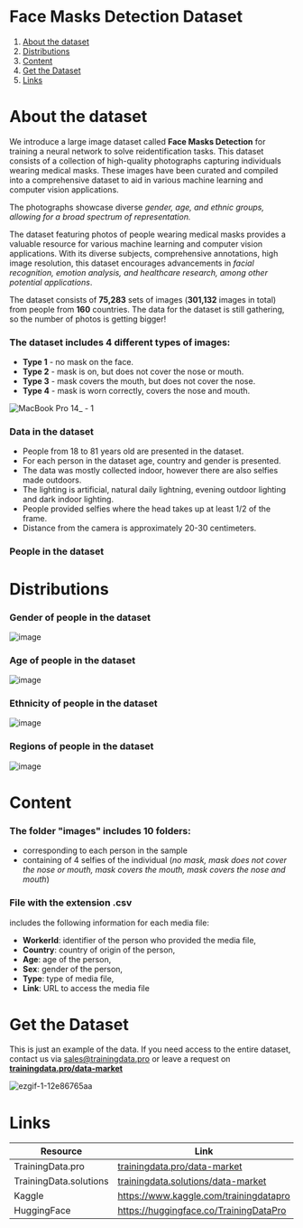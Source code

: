 # Face Masks Detection Dataset
1. [ About the dataset ](#about)
2. [ Distributions ](#dist)
3. [ Content ](#cont)
4. [ Get the Dataset ](#getdat)
5. [ Links ](#link)

<a name="about"></a>
# About the dataset
We introduce a large image dataset called **Face Masks Detection** for training a neural network to solve reidentification tasks. This dataset consists of a collection of high-quality photographs capturing individuals wearing medical masks. These images have been curated and compiled into a comprehensive dataset to aid in various machine learning and computer vision applications. 

The photographs showcase diverse *gender, age, and ethnic groups, allowing for a broad spectrum of representation.*

The dataset featuring photos of people wearing medical masks provides a valuable resource for various machine learning and computer vision applications. With its diverse subjects, comprehensive annotations, high image resolution, this dataset encourages advancements in *facial recognition, emotion analysis, and healthcare research, among other potential applications*.

The dataset consists of **75,283** sets of images (**301,132** images in total) from people from **160** countries. The data for the dataset is still gathering, so the number of photos is getting bigger!

### The dataset includes 4 different types of images:
- **Type 1** - no mask on the face.
- **Type 2** - mask is on, but does not cover the nose or mouth.
- **Type 3** - mask covers the mouth, but does not cover the nose.
- **Type 4** - mask is worn correctly, covers the nose and mouth.

![MacBook Pro 14_ - 1](https://github.com/Trainingdata-datamarket/Portrait-26-Photos/assets/113421352/5de2ec5f-6915-41b4-a9fc-d2166d8e218e)

### Data in the dataset
- People from 18 to 81 years old are presented in the dataset.
- For each person in the dataset age, country and gender is presented.
- The data was mostly collected indoor, however there are also selfies made outdoors.
- The lighting is artificial, natural daily lightning, evening outdoor lighting and dark indoor lighting.
- People provided selfies where the head takes up at least 1/2 of the frame.
- Distance from the camera is approximately 20-30 centimeters.

### People in the dataset


<a name="dist"></a>
# Distributions

### Gender of people in the dataset

![image](https://github.com/Trainingdata-datamarket/Face-Masks-Detection/assets/113421352/faee1aca-5bc9-4ff3-855b-127c5abe46b4)

### Age of people in the dataset

![image](https://github.com/Trainingdata-datamarket/Face-Masks-Detection/assets/113421352/b815c775-29df-45df-94b1-9ea3a15a81e7)

### Ethnicity of people in the dataset

![image](https://github.com/Trainingdata-datamarket/Face-Masks-Detection/assets/113421352/4abe7ff7-cddf-4a90-a484-6ddc9f476fd8)

### Regions of people in the dataset

![image](https://github.com/Trainingdata-datamarket/Face-Masks-Detection/assets/113421352/f2f7532f-3d2e-412a-b46b-b45615107878)

<a name="cont"></a>

# Content
### The folder **"images"** includes 10 folders:
- corresponding to each person in the sample
- containing of 4 selfies of the individual (*no mask, mask does not cover the nose or mouth, mask covers the mouth, mask covers the nose and mouth*)

### File with the extension .csv
includes the following information for each media file:
- **WorkerId**: identifier of the person who provided the media file,
- **Country**: country of origin of the person,
- **Age**: age of the person,
- **Sex**: gender of the person,
- **Type**: type of media file,
- **Link**: URL to access the media file

<a name="getdat"></a>
# Get the Dataset
This is just an example of the data. If you need access to the entire dataset, contact us via [sales@trainingdata.pro](mailto:sales@trainingdata.pro) or leave a request on **[trainingdata.pro/data-market](https://trainingdata.pro/data-market?utm_source=github)**

![ezgif-1-12e86765aa](https://github.com/Trainingdata-datamarket/Face-Masks-Detection/assets/113421352/535cf835-b911-4be9-b9f8-f50b202d8bf7)

<a name="link"></a>
# Links
| Resource | Link |
| --- | --- |
| TrainingData.pro | [trainingdata.pro/data-market](https://trainingdata.pro/data-market?utm_source=github) |
| TrainingData.solutions | [trainingdata.solutions/data-market](https://trainingdata.solutions/data-market?utm_source=github) |
| Kaggle | https://www.kaggle.com/trainingdatapro |
| HuggingFace | https://huggingface.co/TrainingDataPro |
